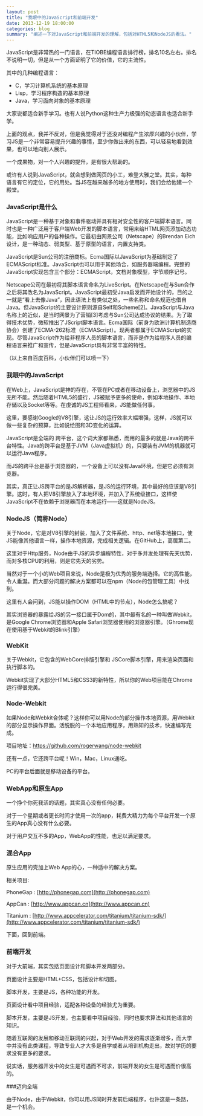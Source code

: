 ```yaml
---
layout: post
title: "我眼中的JavaScript和前端开发"
date: 2013-12-19 18:00:00
categories: blog
summary: "阐述一下对JavaScript和前端开发的理解，包括对HTML5和NodeJS的看法。"
---
```


JavaScript是非常热的一门语言，在TIOBE编程语言排行榜，排名10名左右。排名不说明一切，但是从一个方面证明了它的价值，它的主流性。

其中的几种编程语言：

* C，学习计算机系统的基本原理
* Lisp，学习程序构造的基本原理
* Java，学习面向对象的基本原理

大家说都适合新手学习。也有人说Python这种生产力极强的动态语言也适合新手学。

上面的观点，我并不反对，但是我觉得对于还没对编程产生浓厚兴趣的小伙伴，学习JS是一个非常容易提升兴趣的事情，至少你做出来的东西，可以轻易地看到效果，也可以地向别人展示。

一个成果物，对一个人兴趣的提升，是有很大帮助的。

或许有人说到JavaScript，就会想到做网页的小工，难登大雅之堂。其实，每种语言有它的定位，它的用处。当JS在越来越多的地方使用时，我们会给他建一个殿堂。

### JavaScript是什么

JavaScript是一种基于对象和事件驱动并具有相对安全性的客户端脚本语言。同时也是一种广泛用于客户端Web开发的脚本语言，常用来给HTML网页添加动态功能，比如响应用户的各种操作。它最初由网景公司（Netscape）的Brendan Eich设计，是一种动态、弱类型、基于原型的语言，内置支持类。

JavaScript是Sun公司的注册商标。Ecma国际以JavaScript为基础制定了ECMAScript标准。JavaScript也可以用于其他场合，如服务器端编程。完整的JavaScript实现包含三个部分：ECMAScript，文档对象模型，字节顺序记号。

Netscape公司在最初将其脚本语言命名为LiveScript。在Netscape在与Sun合作之后将其改名为JavaScript。JavaScript最初受Java启发而开始设计的，目的之一就是“看上去像Java”，因此语法上有类似之处，一些名称和命名规范也借自Java。但JavaScript的主要设计原则源自Self和Scheme[2]。JavaScript与Java名称上的近似，是当时网景为了营销[3]考虑与Sun公司达成协议的结果。为了取得技术优势，微软推出了JScript脚本语言。Ecma国际（前身为欧洲计算机制造商协会）创建了ECMA-262标准（ECMAScript）。现两者都属于ECMAScript的实现。尽管JavaScript作为给非程序人员的脚本语言，而非是作为给程序人员的编程语言来推广和宣传，但是JavaScript具有非常丰富的特性。

（以上来自百度百科，小伙伴们可以喷一下）

### 我眼中的JavaScript

在Web上，JavaScript是神的存在，不管在PC或者在移动设备上，浏览器中的JS无所不能。然后随着HTML5的盛行，JS被赋予更多的使命，例如本地操作、本地存储以及Socket等等。在虔诚的JS工程师看来，JS能做任何事。

这里，要感谢Google的V8引擎，这让JS的运行效率大幅增强，这样，JS就可以做一些复杂的预算，比如说绘图和3D变化的运算。

JavaScript是全端的
跨平台，这个词大家都熟悉，而用的最多的就是Java的跨平台特性。Java的跨平台是基于JVM（Java虚拟机）的，只要装有JVM的机器就可以运行Java程序。

而JS的跨平台是基于浏览器的，一个设备上可以没有Java环境，但是它必须有浏览器。

其实，真正让JS跨平台的是JS解析器，是JS的运行环境，其中最好的应该是V8引擎。这时，有人把V8引擎放入了本地环境，并加入了系统级接口，这样使JavaScript不在依赖于浏览器而在本地运行——这就是NodeJS。

### NodeJS（简称Node）

关于Node，它是对V8引擎的封装，加入了文件系统、http、net等本地接口，使JS能像其他语言一样，操作本地资源，完成相关逻辑。在GitHub上，高居第二。

这里对于Http服务，Node由于JS的异步编程特性，对于多并发处理有先天优势，而对多核CPU的利用，则是它先天的劣势。

当然对于一个小的Web项目来说，Node是极为优秀的服务端选择。它的高性能，令人垂涎。而大部分问题的解决方案都可以在npm（Node的包管理工具）中找到。

这里有人会问到，JS能以操作DOM（HTML中的节点），Node怎么搞呢？

其实浏览器的暴露给JS的另一接口属于Dom的，其中最有名的一种叫做Webkit，是Google Chrome浏览器和Apple Safari浏览器使用的浏览器引擎。（Ghrome现在使用基于Webkit的Blink引擎）

### WebKit

关于Webkit，它包含的WebCore排版引擎和 JSCore脚本引擎，用来渲染页面和执行脚本的。

Webkit实现了大部分HTML5和CSS3的新特性，所以你的Web项目能在Chrome运行得很完美。

### Node-Webkit

如果Node和Webkit合体呢？这样你可以用Node的部分操作本地资源，用Webkit的部分显示操作界面。活脱脱的一个本地应用程序，用熟知的技术，快速编写完成。

项目地址：https://github.com/rogerwang/node-webkit

还有一点，它还跨平台呢！Win，Mac，Linux通吃。

PC的平台后面就是移动设备的平台。

### WebApp和原生App

一个挣个你死我活的话题，其实真心没有任何必要。

对于一个星期或者更长时间才使用一次的app，耗费大精力为每个平台开发一个原生的App真心没有什么必要。

对于用户交互不多的App，WebApp的性能，也足以满足要求。

### 混合App

原生应用的壳加上Web App的心，一种适中的解决方案。

相关项目:

PhoneGap : [http://phonegap.com](http://phonegap.com)

AppCan : [http://www.appcan.cn](http://www.appcan.cn)

Titanium : [http://www.appcelerator.com/titanium/titanium-sdk/](http://www.appcelerator.com/titanium/titanium-sdk/)

下面，回到前端。

### 前端开发

对于大前端，其实包括页面设计和脚本开发两部分。

页面设计主要是HTML+CSS，包括设计和切图。

脚本开发，主要是JS，各种功能的开发。

页面设计看中项目经验，适配各种设备的经验尤为重要。

脚本开发，主要是JS开发，也主要看中项目经验，同时也要求算法和其他语言的知识。

随着互联网的发展和移动互联网的兴起，对于Web开发的需求逐渐增多，而大学中并没有此类课程，导致专业人才大多是自学或者从培训机构走出，故对学历的要求没有更多的要求。

说实话，服务器开发中的女生是可遇而不可求，前端开发的女生是可遇而价很高的。

###迈向全端

由于Node，由于Webkit，你可以用JS同时开发前后端程序，也许这是一条路，是一个机会。
